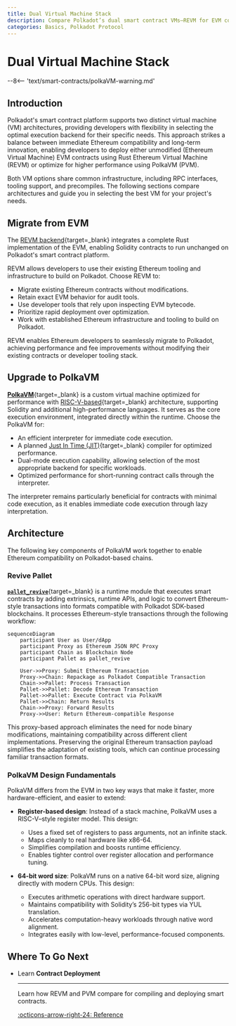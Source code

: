 ```yaml
---
title: Dual Virtual Machine Stack
description: Compare Polkadot’s dual smart contract VMs—REVM for EVM compatibility and PolkaVM for RISC-V performance, flexibility, and efficiency.
categories: Basics, Polkadot Protocol
---
```


# Dual Virtual Machine Stack

--8<-- 'text/smart-contracts/polkaVM-warning.md'

## Introduction

Polkadot's smart contract platform supports two distinct virtual machine (VM) architectures, providing developers with flexibility in selecting the optimal execution backend for their specific needs. This approach strikes a balance between immediate Ethereum compatibility and long-term innovation, enabling developers to deploy either unmodified (Ethereum Virtual Machine) EVM contracts using Rust Ethereum Virtual Machine (REVM) or optimize for higher performance using PolkaVM (PVM).

Both VM options share common infrastructure, including RPC interfaces, tooling support, and precompiles. The following sections compare architectures and guide you in selecting the best VM for your project's needs.

## Migrate from EVM

The [REVM backend](https://github.com/bluealloy/revm){target=\_blank} integrates a complete Rust implementation of the EVM, enabling Solidity contracts to run unchanged on Polkadot's smart contract platform.

REVM allows developers to use their existing Ethereum tooling and infrastructure to build on Polkadot. Choose REVM to:

- Migrate existing Ethereum contracts without modifications.
- Retain exact EVM behavior for audit tools. 
- Use developer tools that rely upon inspecting EVM bytecode.
- Prioritize rapid deployment over optimization.
- Work with established Ethereum infrastructure and tooling to build on Polkadot.

REVM enables Ethereum developers to seamlessly migrate to Polkadot, achieving performance and fee improvements without modifying their existing contracts or developer tooling stack.

## Upgrade to PolkaVM

[**PolkaVM**](https://github.com/paritytech/polkavm){target=\_blank} is a custom virtual machine optimized for performance with [RISC-V-based](https://en.wikipedia.org/wiki/RISC-V){target=\_blank} architecture, supporting Solidity and additional high-performance languages. It serves as the core execution environment, integrated directly within the runtime. Choose the PolkaVM for:

- An efficient interpreter for immediate code execution.
- A planned [Just In Time (JIT)](https://en.wikipedia.org/wiki/Just-in-time_compilation){target=\_blank} compiler for optimized performance.
- Dual-mode execution capability, allowing selection of the most appropriate backend for specific workloads.
- Optimized performance for short-running contract calls through the interpreter.

The interpreter remains particularly beneficial for contracts with minimal code execution, as it enables immediate code execution through lazy interpretation.

## Architecture

The following key components of PolkaVM work together to enable Ethereum compatibility on Polkadot-based chains. 

### Revive Pallet

[**`pallet_revive`**](https://paritytech.github.io/polkadot-sdk/master/pallet_revive/index.html){target=\_blank} is a runtime module that executes smart contracts by adding extrinsics, runtime APIs, and logic to convert Ethereum-style transactions into formats compatible with Polkadot SDK-based blockchains. It processes Ethereum-style transactions through the following workflow:

```mermaid
sequenceDiagram
    participant User as User/dApp
    participant Proxy as Ethereum JSON RPC Proxy
    participant Chain as Blockchain Node
    participant Pallet as pallet_revive
    
    User->>Proxy: Submit Ethereum Transaction
    Proxy->>Chain: Repackage as Polkadot Compatible Transaction
    Chain->>Pallet: Process Transaction
    Pallet->>Pallet: Decode Ethereum Transaction
    Pallet->>Pallet: Execute Contract via PolkaVM
    Pallet->>Chain: Return Results
    Chain->>Proxy: Forward Results
    Proxy->>User: Return Ethereum-compatible Response
```

This proxy-based approach eliminates the need for node binary modifications, maintaining compatibility across different client implementations. Preserving the original Ethereum transaction payload simplifies the adaptation of existing tools, which can continue processing familiar transaction formats.

### PolkaVM Design Fundamentals

PolkaVM differs from the EVM in two key ways that make it faster, more hardware-efficient, and easier to extend:

- **Register-based design**: Instead of a stack machine, PolkaVM uses a RISC-V–style register model. This design:

    - Uses a fixed set of registers to pass arguments, not an infinite stack.
    - Maps cleanly to real hardware like x86-64.
    - Simplifies compilation and boosts runtime efficiency.
    - Enables tighter control over register allocation and performance tuning.

- **64-bit word size**: PolkaVM runs on a native 64-bit word size, aligning directly with modern CPUs. This design:

    - Executes arithmetic operations with direct hardware support.
    - Maintains compatibility with Solidity’s 256-bit types via YUL translation.
    - Accelerates computation-heavy workloads through native word alignment.
    - Integrates easily with low-level, performance-focused components.

## Where To Go Next

<div class="grid cards" markdown>

-   <span class="badge learn">Learn</span> __Contract Deployment__

    ---

    Learn how REVM and PVM compare for compiling and deploying smart contracts.

    [:octicons-arrow-right-24: Reference](/smart-contracts/for-eth-devs/contract-deployment/)

</div>
